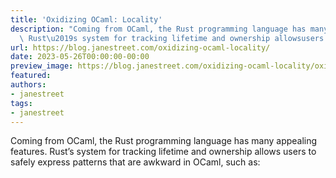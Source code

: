 ```yaml
---
title: 'Oxidizing OCaml: Locality'
description: "Coming from OCaml, the Rust programming language has many appealingfeatures.
  \ Rust\u2019s system for tracking lifetime and ownership allowsusers to safely express..."
url: https://blog.janestreet.com/oxidizing-ocaml-locality/
date: 2023-05-26T00:00:00-00:00
preview_image: https://blog.janestreet.com/oxidizing-ocaml-locality/oxidizing-ocaml-locality.png
featured:
authors:
- janestreet
tags:
- janestreet
---
```


<p>Coming from OCaml, the Rust programming language has many appealing
features.  Rust&rsquo;s system for tracking lifetime and ownership allows
users to safely express patterns that are awkward in OCaml, such as:</p>


